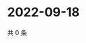 # 2022-09-18

共 0 条

<!-- BEGIN WEIBO -->
<!-- 最后更新时间 Sun Sep 18 2022 18:01:12 GMT+0800 (China Standard Time) -->

<!-- END WEIBO -->
